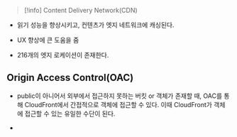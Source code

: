 
> [!info] Content Delivery Network(CDN)

- 읽기 성능을 향상시키고, 컨텐츠가 엣지 네트워크에 캐싱된다.

- UX 향상에 큰 도움을 줌

- 216개의 엣지 로케이션이 존재한다.


## Origin Access Control(OAC)

- public이 아니어서 외부에서 접근하지 못하는 버킷 or 객체가 존재할 때, OAC를 통해 CloudFront에서 간접적으로 객체에 접근할 수 있다. 이때 CloudFront가 객체에 접근할 수 있는 유일한 수단이 된다.

- 
